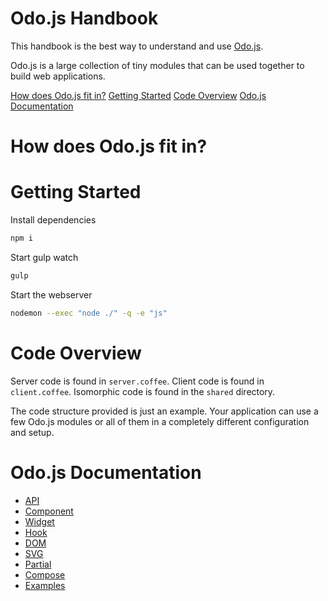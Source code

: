 # Odo.js Handbook

This handbook is the best way to understand and use [Odo.js](https://github.com/odojs/odojs).

Odo.js is a large collection of tiny modules that can be used together to build web applications.

[How does Odo.js fit in?](#how-does-odo-js-fit-in)
[Getting Started](#getting-started)
[Code Overview](#code-overview)
[Odo.js Documentation](#odo-js-documentation)

# How does Odo.js fit in?



# Getting Started

Install dependencies
```sh
npm i
```

Start gulp watch
```sh
gulp
```

Start the webserver
```sh
nodemon --exec "node ./" -q -e "js"
```


# Code Overview

Server code is found in `server.coffee`.
Client code is found in `client.coffee`.
Isomorphic code is found in the `shared` directory.

The code structure provided is just an example. Your application can use a few Odo.js modules or all of them in a completely different configuration and setup.


# Odo.js Documentation

- [API](https://github.com/odojs/odojs/wiki/home)
- [Component](https://github.com/odojs/odojs/wiki/component)
- [Widget](https://github.com/odojs/odojs/wiki/widget)
- [Hook](https://github.com/odojs/odojs/wiki/hook)
- [DOM](https://github.com/odojs/odojs/wiki/dom)
- [SVG](https://github.com/odojs/odojs/wiki/svg)
- [Partial](https://github.com/odojs/odojs/wiki/partial)
- [Compose](https://github.com/odojs/odojs/wiki/compose)
- [Examples](https://github.com/odojs/odojs/wiki/examples)
